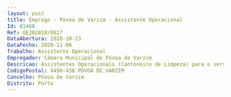```yaml
--- 
layout: post
title: Emprego - Póvoa de Varzim - Assistente Operacional
Id: 81468
Ref: OE202010/0817
DataAbertura: 2020-10-23
DataFecho: 2020-11-06
Trabalho: Assistente Operacional
Empregador: Câmara Municipal de Póvoa de Varzim
Descricao: Assistentes Operacionais (Cantoneiro de Limpeza) para o serviço de Resíduos Urbanos para exercer funções de natureza executiva, de caráter manual ou mecânico, enquadradas em diretivas gerais bem definidas e com graus de complexidade variáveis designadamente recolha e remoção de resíduos urbanos, captura de canídeos, extirpação de ervas. Execução de tarefas de apoio elementares, responsabilidade pelos equipamentos sob a sua guarda e pela sua correta utilização, procedendo, quando necessário, à manutenção e reparação dos equipamentos.
CodigoPostal: 4490-438 PÓVOA DE VARZIM
Concelho: Póvoa de Varzim
Distrito: Porto
--- 
```

